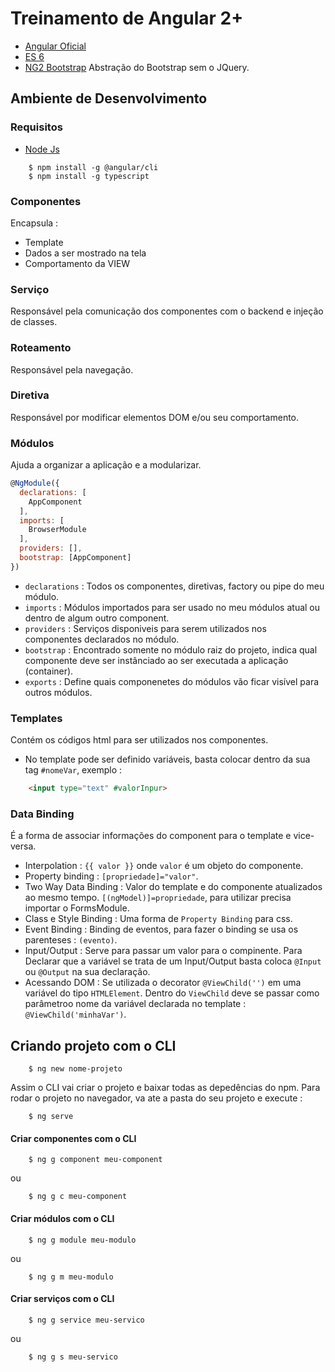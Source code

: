 # Treinamento de Angular 2+
* [Angular Oficial][angular]
* [ES 6][es6]
* [NG2 Bootstrap][ng2Bootstrao] Abstração do Bootstrap sem o JQuery.
## Ambiente de Desenvolvimento
### Requisitos
* [Node Js][node]

``` shell
    $ npm install -g @angular/cli
    $ npm install -g typescript
```
### Componentes
Encapsula : 
* Template
* Dados a ser mostrado na tela
* Comportamento da VIEW

### Serviço
Responsável pela comunicação dos componentes com o backend e injeção de classes.

### Roteamento
Responsável pela navegação.

### Diretiva
Responsável por modificar elementos DOM e/ou seu comportamento.

### Módulos
Ajuda a organizar a aplicação e a modularizar.

``` js
@NgModule({
  declarations: [
    AppComponent
  ],
  imports: [
    BrowserModule
  ],
  providers: [],
  bootstrap: [AppComponent]
})
```
* `declarations` : Todos os componentes, diretivas, factory ou pipe do meu módulo.
* `imports` : Módulos importados para ser usado no meu módulos atual ou dentro de algum outro component.
* `providers` : Serviços disponiveis para serem utilizados nos componentes declarados no módulo.
* `bootstrap` : Encontrado somente no módulo raiz do projeto, indica qual componente deve ser instânciado ao ser executada a aplicação (container).
* `exports` : Define quais componenetes do módulos vão ficar visível para outros módulos.

### Templates 
Contém os códigos html para ser utilizados nos componentes.
* No template pode ser definido variáveis, basta colocar dentro da sua tag `#nomeVar`, exemplo :
```html
    <input type="text" #valorInpur>
```

### Data Binding 
É a forma de associar informações do component para o template e vice-versa.
* Interpolation : `{{ valor }}` onde `valor` é um objeto do componente.
* Property binding : `[propriedade]="valor"`.
* Two Way Data Binding : Valor do template e do componente atualizados ao mesmo tempo. `[(ngModel)]=propriedade`, para utilizar precisa importar o FormsModule.
* Class e Style Binding : Uma forma de `Property Binding` para css.
* Event Binding : Binding de eventos, para fazer o binding se usa os parenteses : `(evento)`.
* Input/Output : Serve para passar um valor para o compinente. Para Declarar que a variável se trata de um Input/Output basta coloca `@Input` ou `@Output` na sua declaração.
* Acessando DOM : Se utilizada o decorator `@ViewChild('')` em uma variável do tipo `HTMLElement`. Dentro do `ViewChild` deve se passar como parâmetroo nome da variável declarada no template : `@ViewChild('minhaVar')`.

## Criando projeto com o CLI

```shell
    $ ng new nome-projeto
```
Assim o CLI vai criar o projeto e baixar todas as depedências do npm.
Para rodar o projeto no navegador, va ate a pasta do seu projeto e execute :

```shell
    $ ng serve
```

#### Criar componentes com o CLI

``` Shell
    $ ng g component meu-component
```

ou

``` Shell
    $ ng g c meu-component
```
#### Criar módulos com o CLI

``` Shell
    $ ng g module meu-modulo
```

ou

``` Shell
    $ ng g m meu-modulo
```

#### Criar serviços com o CLI

``` Shell
    $ ng g service meu-servico
```

ou

``` Shell
    $ ng g s meu-servico
```

[angular]: https://angular.io/
[node]: https://nodejs.org
[es6]: http://es6-features.org/#Constants
[ng2Bootstrao]: http://valor-software.com/ngx-bootstrap/#/